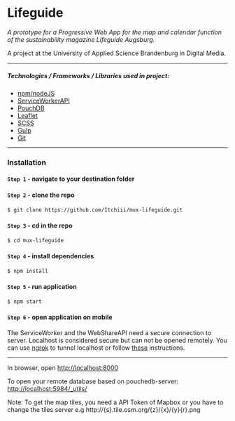 # Lifeguide

*A prototype for a Progressive Web App for the map and calendar function of the sustainability magazine Lifeguide Augsburg.*

A project at the University of Applied Science Brandenburg in Digital Media.
______
##### Technologies / Frameworks / Libraries used in project:
* [npm/nodeJS](https://nodejs.org/en/)
* [ServiceWorkerAPI](https://developer.mozilla.org/en-US/docs/Web/API/Service_Worker_API)
* [PouchDB](https://pouchdb.com/)
* [Leaflet](https://leafletjs.com/)
* [SCSS](https://sass-lang.com/)
* [Gulp](https://gulpjs.com/)
* [Git](https://git-scm.com/)
_____
### Installation

#### `Step 1` - navigate to your destination folder

#### `Step 2` - clone the repo
  
```bash
$ git clone https://github.com/Itchiii/mux-lifeguide.git
```

#### `Step 3` - cd in the repo

```bash
$ cd mux-lifeguide
```

#### `Step 4` - install dependencies

```bash
$ npm install
```

#### `Step 5` - run application

```bash
$ npm start
```

#### `Step 6` - open application on mobile

The ServiceWorker and the WebShareAPI need a secure connection to server. Localhost is considered secure but can not be opened remotely. You can use [ngrok](https://ngrok.com/) to tunnel localhost or follow [these](https://stackoverflow.com/questions/34160509/options-for-testing-service-workers-via-http#answer-43426714) instructions.

_____

In browser, open [http://localhost:8000](http://localhost:8000)

To open your remote database based on pouchedb-server: [http://localhost:5984/_utils/](http://localhost:5984/_utils/)

Note: To get the map tiles, you need a API Token of Mapbox or you have to change the tiles server e.g http://{s}.tile.osm.org/{z}/{x}/{y}{r}.png
